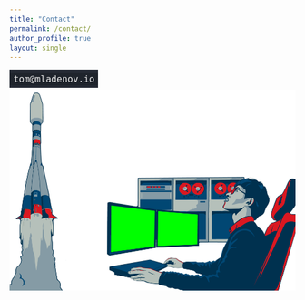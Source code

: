 ```yaml
---
title: "Contact"
permalink: /contact/
author_profile: true
layout: single
---
```


<img src="/media/dummy/mail.png" alt="">

<img src="/img/media/art.png" alt="Italian Trulli">



